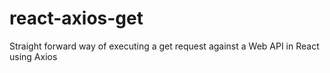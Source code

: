 # react-axios-get
Straight forward way of executing a get request against a Web API in React using Axios
